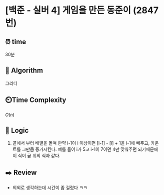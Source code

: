 # [백준 - 실버 4] 게임을 만든 동준이 (2847번)

## ⏰ **time**

30분

## :pushpin: **Algorithm**

그리디

## ⏲️**Time Complexity**

$O(n)$

## :round_pushpin: **Logic**

1. 끝에서 부터 배열을 돌며 만약 i-1이 i 이상이면 [i-1] - [i] + 1을 i-1에 빼주고, 카운트를 그만큼 증가시킨다.
   예를 들어 i가 5고 i-1이 7이면 4만 맞춰주면 되기때문에 이 식이 곧 위의 식과 같다.

## :black_nib: **Review**

- 의외로 생각하는데 시간이 좀 걸렸다 ㅋㅋ
